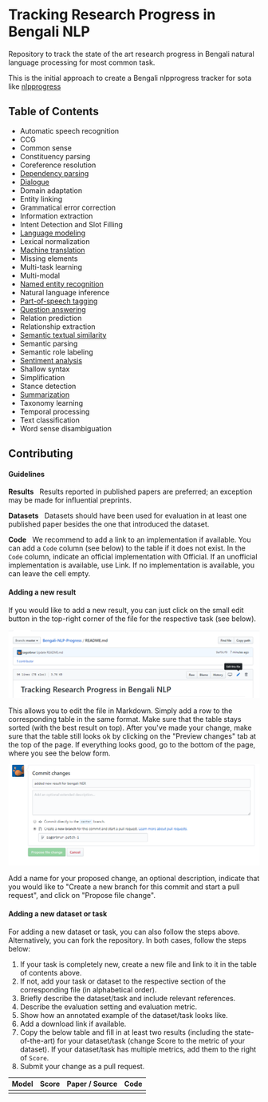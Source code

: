 # Tracking Research Progress in Bengali NLP
Repository  to track the state of the art research progress in Bengali natural language processing for most common task.

This is the initial approach to create a Bengali nlpprogress tracker for sota like [nlpprogress](https://github.com/sebastianruder/NLP-progress)

## Table of Contents
- Automatic speech recognition
- CCG
- Common sense
- Constituency parsing
- Coreference resolution
- [Dependency parsing](tasks/dependency_parsing.md)
- [Dialogue](tasks/dialogue.md)
- Domain adaptation
- Entity linking
- Grammatical error correction
- Information extraction
- Intent Detection and Slot Filling
- [Language modeling](tasks/language_modeling.md)
- Lexical normalization
- [Machine translation](tasks/machine_translation.md)
- Missing elements
- Multi-task learning
- Multi-modal
- [Named entity recognition](tasks/name_entity_recognition.md)
- Natural language inference
- [Part-of-speech tagging](tasks/part_of_speech_tagging.md)
- [Question answering](tasks/question_answering.md)
- Relation prediction
- Relationship extraction
- [Semantic textual similarity](tasks/semantic_textual_similarity.md)
- Semantic parsing
- Semantic role labeling
- [Sentiment analysis](tasks/sentiment_analysis.md)
- Shallow syntax
- Simplification
- Stance detection
- [Summarization](tasks/summarization.md)
- Taxonomy learning
- Temporal processing
- Text classification
- Word sense disambiguation

## Contributing
#### Guidelines

**Results** &nbsp; Results reported in published papers are preferred; an exception may be made for influential preprints.

**Datasets** &nbsp; Datasets should have been used for evaluation in at least one published paper besides 
the one that introduced the dataset.

**Code** &nbsp; We recommend to add a link to an implementation 
if available. You can add a `Code` column (see below) to the table if it does not exist.
In the `Code` column, indicate an official implementation with Official.
If an unofficial implementation is available, use Link.
If no implementation is available, you can leave the cell empty.

#### Adding a new result

If you would like to add a new result, you can just click on the small edit button in the top-right
corner of the file for the respective task (see below).

![Click on the edit button to add a file](img/edit_file.png)

This allows you to edit the file in Markdown. Simply add a row to the corresponding table in the
same format. Make sure that the table stays sorted (with the best result on top). 
After you've made your change, make sure that the table still looks ok by clicking on the
"Preview changes" tab at the top of the page. If everything looks good, go to the bottom of the page,
where you see the below form. 

![Fill out the file change information](img/propose_file_change.png)

Add a name for your proposed change, an optional description, indicate that you would like to
"Create a new branch for this commit and start a pull request", and click on "Propose file change".

#### Adding a new dataset or task

For adding a new dataset or task, you can also follow the steps above. Alternatively, you can fork the repository.
In both cases, follow the steps below:

1. If your task is completely new, create a new file and link to it in the table of contents above.
2. If not, add your task or dataset to the respective section of the corresponding file (in alphabetical order).
3. Briefly describe the dataset/task and include relevant references. 
4. Describe the evaluation setting and evaluation metric.
5. Show how an annotated example of the dataset/task looks like.
6. Add a download link if available.
7. Copy the below table and fill in at least two results (including the state-of-the-art)
  for your dataset/task (change Score to the metric of your dataset). If your dataset/task
  has multiple metrics, add them to the right of `Score`.
1. Submit your change as a pull request.
  
| Model           | Score  |  Paper / Source | Code |
| ------------- | :-----:| --- | --- |
|  |  |  | |
